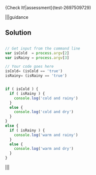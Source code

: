 {Check It!|assessment}(test-2697509729)

|||guidance
## Solution
```javascript

// Get input from the command line
var isCold  = process.argv[2]
var isRainy = process.argv[3]

// Your code goes here
isCold= (isCold == 'true')
isRainy= (isRainy == 'true')


if ( isCold ) {
  if ( isRainy ) {
    console.log('cold and rainy')
  }
  else {
    console.log('cold and dry')
  }
}
else {
  if ( isRainy ) {
    console.log('warm and rainy')
  }
  else {
    console.log('warm and dry')
  }
}

```
|||
